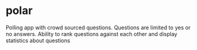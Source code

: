 # polar

Polling app with crowd sourced questions. Questions are limited to yes or no answers. Ability to rank questions against each other and display statistics about questions
